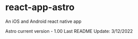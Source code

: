 # react-app-astro
An iOS and Android react native app

Astro current version - 1.00
Last README Update: 3/12/2022
